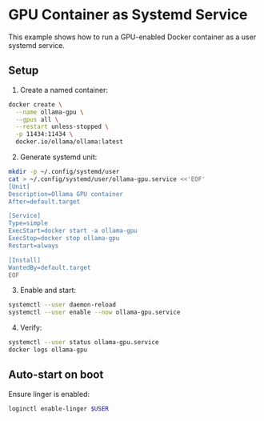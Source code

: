 # GPU Container as Systemd Service

This example shows how to run a GPU-enabled Docker container as a user systemd service.

## Setup

1. Create a named container:
```bash
docker create \
  --name ollama-gpu \
  --gpus all \
  --restart unless-stopped \
  -p 11434:11434 \
  docker.io/ollama/ollama:latest
```

2. Generate systemd unit:
```bash
mkdir -p ~/.config/systemd/user
cat > ~/.config/systemd/user/ollama-gpu.service <<'EOF'
[Unit]
Description=Ollama GPU container
After=default.target

[Service]
Type=simple
ExecStart=docker start -a ollama-gpu
ExecStop=docker stop ollama-gpu
Restart=always

[Install]
WantedBy=default.target
EOF
```

3. Enable and start:
```bash
systemctl --user daemon-reload
systemctl --user enable --now ollama-gpu.service
```

4. Verify:
```bash
systemctl --user status ollama-gpu.service
docker logs ollama-gpu
```

## Auto-start on boot

Ensure linger is enabled:
```bash
loginctl enable-linger $USER
```
